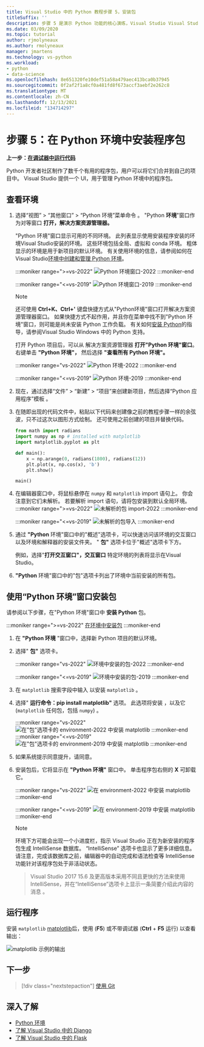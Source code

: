 ```yaml
---
title: Visual Studio 中的 Python 教程步骤 5，安装包
titleSuffix: ''
description: 步骤 5 是演示 Python 功能的核心演练，Visual Studio Visual Studio Python 环境中管理包的功能。
ms.date: 03/09/2020
ms.topic: tutorial
author: rjmolyneaux
ms.author: rmolyneaux
manager: jmartens
ms.technology: vs-python
ms.workload:
- python
- data-science
ms.openlocfilehash: 8e651320fe10def51a58a479aec413bca0b37945
ms.sourcegitcommit: 0f2af2f1a8cf0a481fd8f673accf3aebf2e262c8
ms.translationtype: MT
ms.contentlocale: zh-CN
ms.lasthandoff: 12/13/2021
ms.locfileid: "134714297"
---
```

# <a name="step-5-install-packages-in-your-python-environment"></a>步骤 5：在 Python 环境中安装程序包

**上一步：[在调试器中运行代码](tutorial-working-with-python-in-visual-studio-step-04-debugging.md)**

Python 开发者社区制作了数千个有用的程序包，用户可以将它们合并到自己的项目中。 Visual Studio 提供一个 UI，用于管理 Python 环境中的程序包。

## <a name="view-environments"></a>查看环境

1. 选择“视图” > “其他窗口” > “Python 环境”菜单命令    。 "Python **环境**"窗口作为对等窗口 **打开，解决方案资源管理器。**

   "Python 环境"窗口显示可用的不同环境。 此列表显示使用安装程序安装的环境Visual Studio安装的环境。 这些环境包括全局、虚拟和 conda 环境。 粗体显示的环境是用于新项目的默认环境。 有关使用环境的信息，请参阅如何在 Visual Studio[环境中创建和管理 Python 环境](managing-python-environments-in-visual-studio.md)。

   :::moniker range=">=vs-2022"
   ![Python 环境窗口-2022](media/environments/environments-default-view-2022.png)
   :::moniker-end

   :::moniker range="<=vs-2019"
   ![Python 环境窗口-2019](media/environments/environments-default-view-2019.png)
   :::moniker-end

   > [!NOTE]
   > 还可使用 **Ctrl+K、Ctrl+'** 键盘快捷方式从"Python环境"窗口打开解决方案资源管理器窗口。 如果快捷方式不起作用，并且你在菜单中找不到"Python 环境"窗口，则可能是尚未安装 Python 工作负载。 有关如何[安装 Python](installing-python-support-in-visual-studio.md#how-to-install-python-support-in-visual-studio-on-windows)的指导，请参阅Visual Studio Windows 中的 Python 支持。

   打开 Python 项目后，可以从 解决方案资源管理器 **打开"Python 环境"窗口**。  右键单击 **"Python 环境"，** 然后选择 **"查看所有 Python 环境"。**

   :::moniker range="vs-2022"
   ![Python 环境-2022](media/environments/environments-view-all-2022.png)
   :::moniker-end

   :::moniker range="<=vs-2019"
   ![Python 环境-2019](media/environments/environments-view-all-2019.png)
   :::moniker-end

1. 现在，通过选择“文件” > “新建” > “项目”来创建新项目，然后选择“Python 应用程序”模板     。

1. 在随即出现的代码文件中，粘贴以下代码来创建像之前的教程步骤一样的余弦波，只不过这次以图形方式绘制。 还可使用之前创建的项目并替换代码。

    ```python
    from math import radians
    import numpy as np # installed with matplotlib
    import matplotlib.pyplot as plt

    def main():
        x = np.arange(0, radians(1800), radians(12))
        plt.plot(x, np.cos(x), 'b')
        plt.show()

    main()
    ```

1. 在编辑器窗口中，将鼠标悬停在 `numpy` 和 `matplotlib` import 语句上。 你会注意到它们未解析。 若要解析 import 语句，请将包安装到默认全局环境。
   :::moniker range=">=vs-2022"
   ![未解析的包 import-2022](media/packages-unresolved-import-2022.png)
   :::moniker-end

   :::moniker range="<=vs-2019"
    ![未解析的包导入](media/packages-unresolved-import.png)
   :::moniker-end

1. 通过 **"Python** 环境"窗口中的"概述"选项卡，可以快速访问该环境的交互窗口以及环境和解释器的安装文件夹。 " **包"** 选项卡位于"概述"选项卡下方。

    例如，选择"**打开交互窗口"，交互窗口** 特定环境的列表将显示在Visual Studio。 

1. **"Python** 环境"窗口中的"包"选项卡列出了环境中当前安装的所有包。

## <a name="install-packages-using-the-python-environments-window"></a>使用“Python 环境”窗口安装包

请参阅以下步骤，在"Python 环境"窗口中 **安装 Python** 包。

   :::moniker range=">=vs-2022"
   [在环境中安装包](media/environments/install-python-packages-2022.gif)
   :::moniker-end

1. 在 **"Python 环境** "窗口中，选择新 Python 项目的默认环境。

1. 选择" **包"** 选项卡。

   :::moniker range="vs-2022"
   ![环境中安装的包-2022](media/environments/environments-installed-packages-2022.png)
   :::moniker-end

   :::moniker range="<=vs-2019"
   ![环境中安装的包-2019](media/environments/environments-installed-packages-2019.png)
   :::moniker-end

1. 在 `matplotlib` 搜索字段中输入 以安装 `matplotlib` 。

1. 选择" **运行命令：pip install matplotlib"** 选项。
      此选项将安装 ，以及它 (`matplotlib` 任何包，包括 `numpy`) 。

   :::moniker range="vs-2022"
    ![在"包"选项卡的 environment-2022 中安装 matplotlib](media/environments/environments-add-matplotlib-2022.png)
   :::moniker-end
   :::moniker range="<=vs-2019"
   ![在"包"选项卡的 environment-2019 中安装 matplotlib](media/environments/environments-add-matplotlib-2019.png)
   :::moniker-end

1. 如果系统提示同意提升，请同意。

1. 安装包后，它将显示在 **"Python 环境"** 窗口中。 单击程序包右侧的 **X** 可卸载它。

   :::moniker range="vs-2022"
   ![在 environment-2022 中安装 matplotlib](media/environments/environments-add-matplotlib2-2022.png)
   :::moniker-end

   :::moniker range="<=vs-2019"
   ![在 environment-2019 中安装 matplotlib](media/environments/environments-add-matplotlib2-2019.png)
   :::moniker-end

    > [!NOTE]
   > 环境下方可能会出现一个小进度栏，指示 Visual Studio 正在为新安装的程序包生成 IntelliSense 数据库。 “IntelliSense”  选项卡也显示了更多详细信息。 请注意，完成该数据库之前，编辑器中的自动完成和语法检查等 IntelliSense 功能针对该程序包处于非活动状态。

   > Visual Studio 2017 15.6 及更高版本采用不同且更快的方法来使用 IntelliSense，并在“IntelliSense”选项卡上显示一条简要介绍此内容的消息  。

## <a name="run-the-program"></a>运行程序

安装 `matplotlib` [matplotlib](https://matplotlib.org/)后，使用 (**F5**) 或不带调试器 (**Ctrl** + **F5** 运行) 以查看输出：

   ![matplotlib 示例的输出](media/environments/environments-add-matplotlib3.png)

## <a name="next-step"></a>下一步

> [!div class="nextstepaction"]
> [使用 Git](tutorial-working-with-python-in-visual-studio-step-06-working-with-git.md)

## <a name="go-deeper"></a>深入了解

- [Python 环境](managing-python-environments-in-visual-studio.md)
- [了解 Visual Studio 中的 Django](learn-django-in-visual-studio-step-01-project-and-solution.md)
- [了解 Visual Studio 中的 Flask](learn-flask-visual-studio-step-01-project-solution.md)
